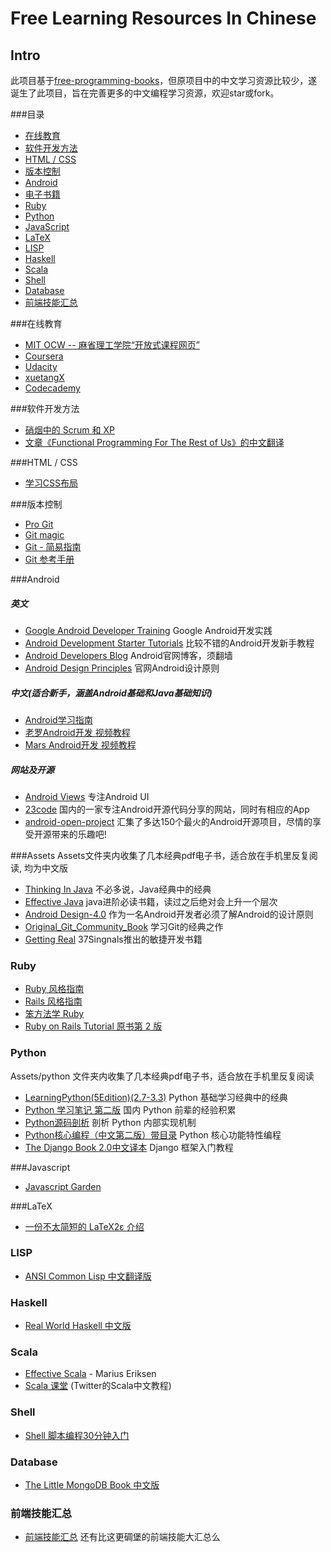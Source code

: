 Free Learning Resources In Chinese
===

Intro
---

此项目基于[free-programming-books](https://github.com/vhf/free-programming-books)，但原项目中的中文学习资源比较少，遂诞生了此项目，旨在完善更多的中文编程学习资源，欢迎star或fork。

###目录
* [在线教育](#在线教育)
* [软件开发方法](#软件开发方法)
* [HTML / CSS](#html--css)
* [版本控制](#版本控制)
* [Android](#android)
* [电子书籍](#assets)
* [Ruby](#ruby)
* [Python](#python)
* [JavaScript](#javascript)
* [LaTeX](#latex)
* [LISP](#lisp)
* [Haskell](#haskell)
* [Scala](#scala)
* [Shell](#shell)
* [Database](#database)
* [前端技能汇总](#前端技能汇总)

###在线教育
* [MIT OCW -- 麻省理工学院“开放式课程网页”](http://ocw.mit.edu/courses/translated-courses/simplified-chinese/)
* [Coursera](https://www.coursera.org/courses?orderby=upcoming&lngs=zh)
* [Udacity](https://www.udacity.com/)
* [xuetangX](https://www.xuetangx.com/)
* [Codecademy](http://www.codecademy.com/?locale_code=zh)

###软件开发方法
* [硝烟中的 Scrum 和 XP](http://www.infoq.com/cn/minibooks/scrum-xp-from-the-trenches)
* [文章《Functional Programming For The Rest of Us》的中文翻译](https://github.com/justinyhuang/Functional-Programming-For-The-Rest-of-Us-Cn)

###HTML / CSS
* [学习CSS布局](http://zh.learnlayout.com/)

###版本控制
* [Pro Git](http://git-scm.com/book/zh)
* [Git magic](http://www-cs-students.stanford.edu/~blynn/gitmagic/intl/zh_cn/)
* [Git - 简易指南](http://rogerdudler.github.io/git-guide/index.zh.html)
* [Git 参考手册](http://gitref.justjavac.com/)

###Android
##### 英文
* [Google Android Developer Training](http://developer.android.com/training/index.html) Google Android开发实践
* [Android Development Starter Tutorials](http://www.vogella.com/tutorials/android.html) 比较不错的Android开发新手教程
* [Android Developers Blog](http://android-developers.blogspot.jp/) Android官网博客，须翻墙
* [Android Design Principles](http://developer.android.com/design/get-started/principles.html) 官网Android设计原则

##### 中文(适合新手，涵盖Android基础和Java基础知识)
* [Android学习指南](http://android.yaohuiji.com/about)
* [老罗Android开发 视频教程](http://luo.apkbus.com/)
* [Mars Android开发 视频教程](http://mars.apkbus.com/)

##### 网站及开源
* [Android Views](http://www.androidviews.net/) 专注Android UI
* [23code](http://www.23code.com/) 国内的一家专注Android开源代码分享的网站，同时有相应的App
* [android-open-project](https://github.com/Trinea/android-open-project) 汇集了多达150个最火的Android开源项目，尽情的享受开源带来的乐趣吧!

###Assets
Assets文件夹内收集了几本经典pdf电子书，适合放在手机里反复阅读, 均为中文版

* [Thinking In Java]() 不必多说，Java经典中的经典
* [Effective Java]() java进阶必读书籍，读过之后绝对会上升一个层次
* [Android Design-4.0]() 作为一名Android开发者必须了解Android的设计原则
* [Original_Git_Community_Book]() 学习Git的经典之作
* [Getting Real]() 37Singnals推出的敏捷开发书籍

### Ruby
* [Ruby 风格指南](https://github.com/JuanitoFatas/ruby-style-guide/blob/master/README-zhCN.md)
* [Rails 风格指南](https://github.com/JuanitoFatas/rails-style-guide/blob/master/README-zhCN.md)
* [笨方法学 Ruby](http://lrthw.github.io/)
* [Ruby on Rails Tutorial 原书第 2 版](http://railstutorial-china.org/)

### Python
Assets/python 文件夹内收集了几本经典pdf电子书，适合放在手机里反复阅读
* [LearningPython(5Edition)(2.7-3.3)]() Python 基础学习经典中的经典
* [Python 学习笔记 第二版]() 国内 Python 前辈的经验积累
* [Python源码剖析]() 剖析 Python 内部实现机制
* [Python核心编程（中文第二版）带目录]() Python 核心功能特性编程
* [The Django Book 2.0中文译本]() Django 框架入门教程

###Javascript
* [Javascript Garden](http://bonsaiden.github.io/JavaScript-Garden/zh/)

###LaTeX
* [一份不太简短的 LaTeX2ε 介绍](http://ctan.org/pkg/lshort-zh-cn)

### LISP
* [ANSI Common Lisp 中文翻译版](http://acl.readthedocs.org/en/latest/)

### Haskell
* [Real World Haskell 中文版](http://rwh.readthedocs.org/en/latest/)

### Scala
* [Effective Scala](http://twitter.github.io/effectivescala/index-cn.html) - Marius Eriksen
* [Scala 课堂](http://twitter.github.io/scala_school/zh_cn/index.html) (Twitter的Scala中文教程)

### Shell
* [Shell 脚本编程30分钟入门](https://github.com/qinjx/30min_guides/blob/master/shell.md)

### Database
* [The Little MongoDB Book 中文版](https://github.com/justinyhuang/the-little-mongodb-book-cn)

### 前端技能汇总
* [前端技能汇总](https://github.com/JacksonTian/fks) 还有比这更碉堡的前端技能大汇总么
